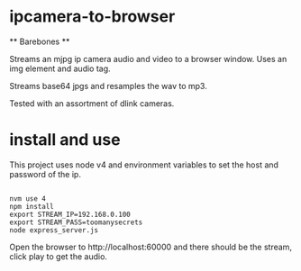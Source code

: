 # ipcamera-to-browser

** Barebones **

Streams an mjpg ip camera audio and video to a browser window.  Uses an img element and audio tag.

Streams base64 jpgs and resamples the wav to mp3.

Tested with an assortment of dlink cameras.

# install and use

This project uses node v4 and environment variables to set the host and password of the ip.

```

nvm use 4
npm install
export STREAM_IP=192.168.0.100
export STREAM_PASS=toomanysecrets
node express_server.js
```

Open the browser to http://localhost:60000 and there should be the stream, click play to get the audio.
